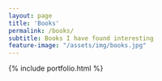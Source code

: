 ```yaml
---
layout: page
title: 'Books'
permalink: /books/
subtitle: Books I have found interesting
feature-image: "/assets/img/books.jpg"
---
```

{% include portfolio.html %}
